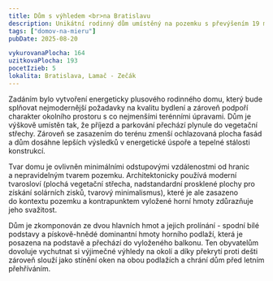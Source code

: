 ```yaml
---
title: Dům s výhledem <br>na Bratislavu
description: Unikátní rodinný dům umístěný na pozemku s převýšením 19 metrů. Pro klienta byl vytvořen návrh v pasivním standardu, který se následně doplněním fotovoltaiky na střeše dostane až do plusové energetické bilance v rámci ročního provozu.
tags: ["domov-na-mieru"]
pubDate: 2025-08-20

vykurovanaPlocha: 164
uzitkovaPlocha: 193
pocetIzieb: 5
lokalita: Bratislava, Lamač - Zečák
---
```


Zadáním bylo vytvoření energeticky plusového rodinného domu, který bude splňovat nejmodernější požadavky na kvalitu bydlení a zároveň podpoří charakter okolního prostoru s co nejmenšími terénními úpravami. Dům je výškově umístěn tak, že příjezd a parkování přechází plynule do vegetační střechy. Zároveň se zasazením do terénu zmenší ochlazovaná plocha fasád a dům dosáhne lepších výsledků v energetické úspoře a tepelné stálosti konstrukcí.

Tvar domu je ovlivněn minimálními odstupovými vzdálenostmi od hranic a nepravidelným tvarem pozemku. Architektonicky používá moderní tvarosloví (plochá vegetační střecha, nadstandardní prosklené plochy pro získání solárních zisků, tvarový minimalismus), které je ale zasazeno do kontextu pozemku a kontrapunktem vyložené horní hmoty zdůrazňuje jeho svažitost.

Dům je zkomponován ze dvou hlavních hmot a jejich prolínání - spodní bílé podstavy a pískově-hnědé dominantní hmoty horního podlaží, která je posazena na podstavě a přechází do vyloženého balkonu. Ten obyvatelům dovoluje vychutnat si výjimečné výhledy na okolí a díky překrytí proti dešti zároveň slouží jako stínění oken na obou podlažích a chrání dům před letním přehříváním.
